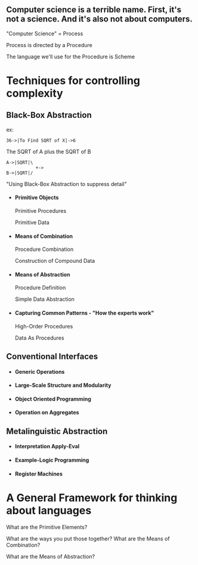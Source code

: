 ## Computer science is a terrible name. First, it's not a science. And it's also not about computers.
"Computer Science" = Process

Process is directed by a Procedure

The language we'll use for the Procedure is Scheme

# Techniques for controlling complexity

## Black-Box Abstraction
    
ex:

    36->|To Find SQRT of X|->6
    
The SQRT of A plus the SQRT of B

    A->|SQRT|\
               +->
    B->|SQRT|/
    
"Using Black-Box Abstraction to suppress detail"

* #### Primitive Objects 
    Primitive Procedures
    
    Primitive Data
    
* #### Means of Combination
    Procedure Combination
    
    Construction of Compound Data
    
* #### Means of Abstraction
    Procedure Definition
    
    Simple Data Abstraction
 
* #### Capturing Common Patterns - "How the experts work"
    High-Order Procedures
    
    Data As Procedures
    
    
## Conventional Interfaces

* #### Generic Operations

* #### Large-Scale Structure and Modularity

* #### Object Oriented Programming

* #### Operation on Aggregates
    
## Metalinguistic Abstraction

* #### Interpretation Apply-Eval

* #### Example-Logic Programming

* #### Register Machines

# A General Framework for thinking about languages

What are the Primitive Elements?

What are the ways you put those together? What are the Means of Combination?

What are the Means of Abstraction?
    
    
  
